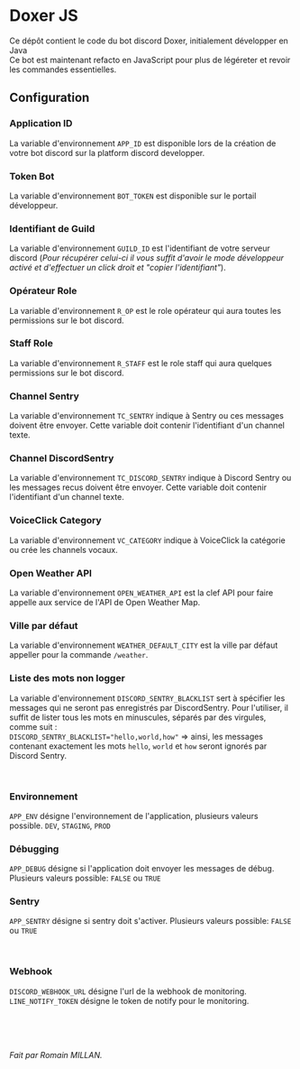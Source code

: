 # Doxer JS

Ce dépôt contient le code du bot discord Doxer, initialement développer en Java<br/>
Ce bot est maintenant refacto en JavaScript pour plus de légéreter et revoir les commandes essentielles.

## Configuration

### Application ID

La variable d'environnement `APP_ID` est disponible lors de la création de votre bot discord sur la platform discord developper.

### Token Bot

La variable d'environnement `BOT_TOKEN` est disponible sur le portail développeur.

### Identifiant de Guild

La variable d'environnement `GUILD_ID` est l'identifiant de votre serveur discord (_Pour récupérer celui-ci il vous suffit d'avoir le mode développeur activé et d'effectuer un click droit et "copier l'identifiant"_).

### Opérateur Role

La variable d'environnement `R_OP` est le role opérateur qui aura toutes les permissions sur le bot discord.

### Staff Role

La variable d'environnement `R_STAFF` est le role staff qui aura quelques permissions sur le bot discord.

### Channel Sentry

La variable d'environnement `TC_SENTRY` indique à Sentry ou ces messages doivent être envoyer.
Cette variable doit contenir l'identifiant d'un channel texte.

### Channel DiscordSentry

La variable d'environnement `TC_DISCORD_SENTRY` indique à Discord Sentry ou les messages recus doivent être envoyer.
Cette variable doit contenir l'identifiant d'un channel texte.

### VoiceClick Category

La variable d'environnement `VC_CATEGORY` indique à VoiceClick la catégorie ou crée les channels vocaux.

### Open Weather API

La variable d'environnement `OPEN_WEATHER_API` est la clef API pour faire appelle aux service de l'API de Open Weather Map.

### Ville par défaut

La variable d'environnement `WEATHER_DEFAULT_CITY` est la ville par défaut appeller pour la commande `/weather`.

### Liste des mots non logger

La variable d'environnement `DISCORD_SENTRY_BLACKLIST` sert à spécifier les messages qui ne seront pas enregistrés par DiscordSentry. Pour l'utiliser, il suffit de lister tous les mots en minuscules, séparés par des virgules, comme suit : <br/>`DISCORD_SENTRY_BLACKLIST="hello,world,how"` => ainsi, les messages contenant exactement les mots `hello`, `world` et `how` seront ignorés par Discord Sentry.


<br>

### Environnement

`APP_ENV` désigne l'environnement de l'application, plusieurs valeurs possible.
`DEV`, `STAGING`, `PROD`

### Débugging

`APP_DEBUG` désigne si l'application doit envoyer les messages de débug.
Plusieurs valeurs possible: `FALSE` ou `TRUE`

### Sentry

`APP_SENTRY` désigne si sentry doit s'activer.
Plusieurs valeurs possible: `FALSE` ou `TRUE`

<br>

### Webhook

`DISCORD_WEBHOOK_URL` désigne l'url de la webhook de monitoring.
`LINE_NOTIFY_TOKEN` désigne le token de notify pour le monitoring.

<br>
<br>
<br>

_Fait par Romain MILLAN._
